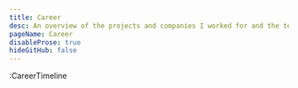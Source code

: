 ```yaml
---
title: Career
desc: An overview of the projects and companies I worked for and the technologies I've used on these projects
pageName: Career
disableProse: true
hideGitHub: false
---
```


:CareerTimeline
